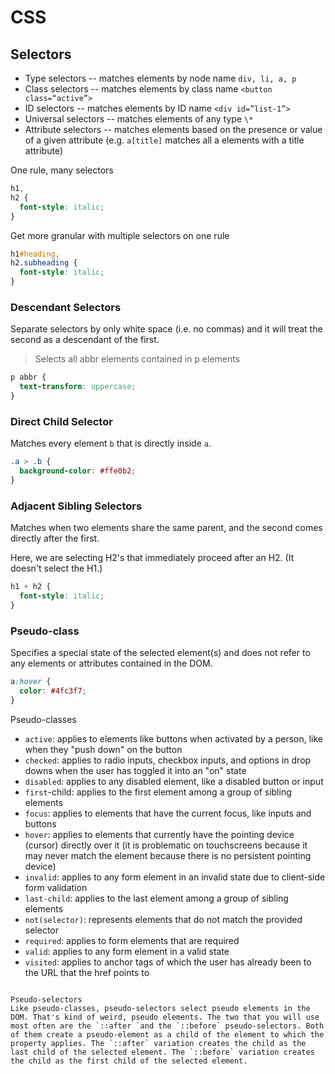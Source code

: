 # CSS

## Selectors

- Type selectors -- matches elements by node name `div, li, a, p`
- Class selectors -- matches elements by class name `<button class=“active”>`
- ID selectors -- matches elements by ID name `<div id=”list-1”>`
- Universal selectors -- matches elements of any type `\*`
- Attribute selectors -- matches elements based on the presence or value of a given attribute (e.g. `a[title]` matches all a elements with a title attribute)

One rule, many selectors

```css
h1,
h2 {
  font-style: italic;
}
```

Get more granular with multiple selectors on one rule

```css
h1#heading,
h2.subheading {
  font-style: italic;
}
```

### Descendant Selectors

Separate selectors by only white space (i.e. no commas) and it will treat the second as a descendant of the first.

> Selects all abbr elements contained in p elements

```css
p abbr {
  text-transform: uppercase;
}
```

### Direct Child Selector

Matches every element `b` that is directly inside `a`.

```css
.a > .b {
  background-color: #ffe0b2;
}
```

### Adjacent Sibling Selectors

Matches when two elements share the same parent, and the second comes directly after the first.

Here, we are selecting H2's that immediately proceed after an H2. (It doesn't select the H1.)

```css
h1 + h2 {
  font-style: italic;
}
```

### Pseudo-class

Specifies a special state of the selected element(s) and does not refer to any elements or attributes contained in the DOM.

```css
a:hover {
  color: #4fc3f7;
}
```

Pseudo-classes

- `active`: applies to elements like buttons when activated by a person, like when they "push down" on the button
- `checked`: applies to radio inputs, checkbox inputs, and options in drop downs when the user has toggled it into an "on" state
- `disabled`: applies to any disabled element, like a disabled button or input
- `first`-child: applies to the first element among a group of sibling elements
- `focus`: applies to elements that have the current focus, like inputs and buttons
- `hover`: applies to elements that currently have the pointing device (cursor) directly over it (it is problematic on touchscreens because it may never match the element because there is no persistent pointing device)
- `invalid`: applies to any form element in an invalid state due to client-side form validation
- `last-child`: applies to the last element among a group of sibling elements
- `not(selector)`: represents elements that do not match the provided selector
- `required`: applies to form elements that are required
- `valid`: applies to any form element in a valid state
- `visited`: applies to anchor tags of which the user has already been to the URL that the href points to

```

Pseudo-selectors
Like pseudo-classes, pseudo-selectors select pseudo elements in the DOM. That's kind of weird, pseudo elements. The two that you will use most often are the `::after `and the `::before` pseudo-selectors. Both of them create a pseudo-element as a child of the element to which the property applies. The `::after` variation creates the child as the last child of the selected element. The `::before` variation creates the child as the first child of the selected element.

```
